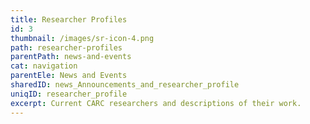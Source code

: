 ```yaml
---
title: Researcher Profiles
id: 3
thumbnail: /images/sr-icon-4.png
path: researcher-profiles
parentPath: news-and-events
cat: navigation
parentEle: News and Events
sharedID: news_Announcements_and_researcher_profile
uniqID: researcher_profile
excerpt: Current CARC researchers and descriptions of their work.
---
```

